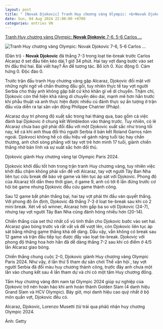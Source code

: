 ```yaml
---
layout: post
title: " [Novak Djokovic] Tranh Huy chương vàng Olympic: <b>Novak Djokovic</b> 7-6, 5-6 Carlos ..."
date: Sun, 04 Aug 2024 22:00:00 +0700
categories: entries VN
---
```

[Tranh Huy chương vàng Olympic: <b>Novak Djokovic</b> 7-6, 5-6 Carlos ...](https://dantri.com.vn/the-thao/tranh-huy-chuong-vang-olympic-novak-djokovic-7-6-5-6-carlos-alcaraz-20240804184930314.htm)

![Tranh Huy chương vàng Olympic: <b>Novak Djokovic</b> 7-6, 5-6 Carlos ...](https://cdnphoto.dantri.com.vn/7rDsWsvqZm13J9hNvOVVk0WdPL0=/zoom/1200_630/2024/08/04/djokovic-crop-1722786649942.jpeg)

(Dân trí) - <b>Novak Djokovic</b> đã thắng 7-3 trong loạt tie-break trước Carlos Alcaraz ở set đầu tiên kéo dài 1 giờ 34 phút. Hai tay vợt đang bước vào set thi đấu thứ hai. Bài viết hay? Ấn để tương tác. Bổ ích 0. Xúc động 0. Cảm hứng 0. Độc đáo 0.

Trước trận đấu tranh Huy chương vàng gặp Alcaraz, Djokovic đối mặt với những nghi ngờ về chấn thương đầu gối, tuy nhiên thực tế tay vợt người Serbia cho thấy anh không gặp bất cứ khó khăn gì về di chuyển. Thậm chí, Djokovic còn thể hiện khả năng di chuyển dẻo dai, mạnh mẽ hơn hẳn trước khi phẫu thuật và anh thực hiện được nhiều cú đánh thực sự ấn tượng ở trận đấu vừa diễn ra tại sân vận động Philippe Chatrier (Pháp).

Alcaraz duy trì phong độ xuất sắc trong hai tháng qua, bao gồm cả việc đánh bại Djokovic ở chung kết Wimbledon vào tháng trước. Tuy nhiên, có lẽ Alcaraz chưa bao giờ phải đối đầu với một Djokovic xuất sắc như trong tối nay, kể cả khi anh thua đối thủ người Serbia ở bán kết Roland Garros năm ngoái. Djokvoci không hề có dấu hiệu về gánh nặng tuổi tác hay chấn thương, anh chơi sòng phẳng với tay vợt trẻ hơn mình 17 tuổi, giành chiến thắng nhờ bản lĩnh và sự xuất sắc hơn đối thủ.

Djokovic giành Huy chương vàng tại Olympic Paris 2024.

Djokovic khởi đầu tốt hơn trong trận tranh Huy chương vàng, tuy nhiên việc khởi đầu chậm không phải vấn đề với Alcaraz, tay vợt người Tây Ban Nha liên tục cứu break để bảo vệ game và liên tục áp sát với Djokovic. Phong độ của Alcaraz tốt dần theo thời gian, ở game 9, anh có tới 6 lần đứng trước cơ hội bẻ game nhưng Djokovic đều cứu game thành công.

Sau 12 game bất phân thắng bại, hai tay vợt phải thi đấu ván quyết thắng. Với phong độ ổn định, Djokovic đã thắng 7-3 ở loạt tie-break sau khi có 2 mini break. Xét về số winner, Alcaraz hơn gấp ba so với Djokovic (24-7), nhưng tay vợt người Tây Ban Nha cũng đánh hỏng nhiều hơn (20-14).

Chiến thắng của set thứ nhất cổ vũ tinh thần cho Djokovic bước vào set hai. Alcaraz giao bóng trước và rất vất vả để vượt lên, còn Djokovic liên tục áp sát bằng những game thắng khá dễ dàng. Dẫu vậy, vẫn không có break sau 12 game và trận đấu tiếp tục được đẩy vào loạt tie-break. Djokovic với phong độ thăng hoa hơn hẳn đã dễ dàng thắng 7-2 sau khi có điểm ở 4/5 lần Alcaraz giao bóng.

Chiến thắng chung cuộc 2-0, Djokovic giành Huy chương vàng Olympic Paris 2024. Như vậy, ở lần thứ 5 tham dự sân chơi Thế vận hội , tay vợt người Serbia đã đổi màu huy chương thành công, trước đây anh chưa một lần vào chung kết sau 4 lần tham dự và chỉ có một tấm Huy chương đồng.

Tấm Huy chương vàng đơn nam tại Olympic 2024 giúp sự nghiệp của Djokovic trở nên hoàn hảo khi anh hoàn thành Golden Slam (4 danh hiệu Grand Slam và HCV Olympic). Bây giờ, mọi danh hiệu cao quý nhất ở bộ môn quần vợt, Djokovic đều có.

Alcaraz, Djokovic, Lorenzo Musetti (từ trái qua phải) nhận huy chương Olympic 2024.

Ảnh: Getty

